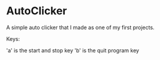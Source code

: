 # AutoClicker
A simple auto clicker that I made as one of my first projects.

Keys:

'a' is the start and stop key
'b' is the quit program key
